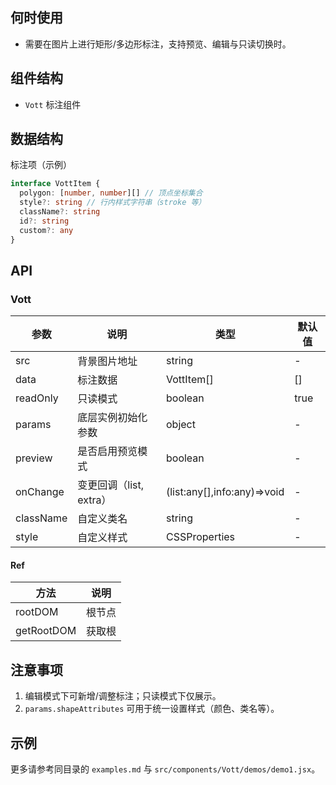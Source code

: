 ## 何时使用

- 需要在图片上进行矩形/多边形标注，支持预览、编辑与只读切换时。

## 组件结构

- `Vott` 标注组件

## 数据结构

标注项（示例）

```ts
interface VottItem {
  polygon: [number, number][] // 顶点坐标集合
  style?: string // 行内样式字符串（stroke 等）
  className?: string
  id?: string
  custom?: any
}
```

## API

### Vott

| 参数      | 说明                    | 类型                        | 默认值 |
| --------- | ----------------------- | --------------------------- | ------ |
| src       | 背景图片地址            | string                      | -      |
| data      | 标注数据                | VottItem[]                  | []     |
| readOnly  | 只读模式                | boolean                     | true   |
| params    | 底层实例初始化参数      | object                      | -      |
| preview   | 是否启用预览模式        | boolean                     | -      |
| onChange  | 变更回调（list, extra） | (list:any[],info:any)=>void | -      |
| className | 自定义类名              | string                      | -      |
| style     | 自定义样式              | CSSProperties               | -      |

#### Ref

| 方法       | 说明   |
| ---------- | ------ |
| rootDOM    | 根节点 |
| getRootDOM | 获取根 |

## 注意事项

1. 编辑模式下可新增/调整标注；只读模式下仅展示。
2. `params.shapeAttributes` 可用于统一设置样式（颜色、类名等）。

## 示例

更多请参考同目录的 `examples.md` 与 `src/components/Vott/demos/demo1.jsx`。
